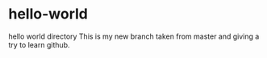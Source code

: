 # hello-world
hello world directory
This is my new branch taken from master and giving a try to learn github.
